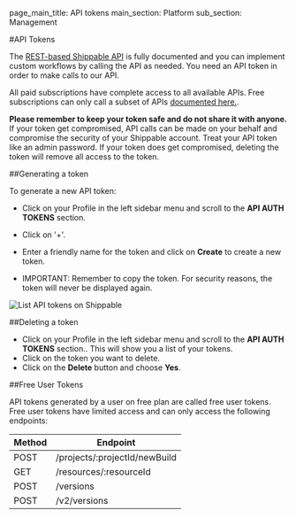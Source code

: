 page_main_title: API tokens
main_section: Platform
sub_section: Management

#API Tokens

The [REST-based Shippable API](/platform/tutorial/api/api-overview/) is fully documented and you can implement custom workflows by calling the API as needed. You need an API token in order to make calls to our API.

All paid subscriptions have complete access to all available APIs. Free subscriptions can only call a subset of APIs [documented here.](#free-api-token).

**Please remember to keep your token safe and do not share it with anyone.** If your token get compromised, API calls can be made on your behalf and compromise the security of your Shippable account.
Treat your API token like an admin password. If your token does get compromised, deleting the token will remove all access to the token.

##Generating a token

To generate a new API token:

- Click on your Profile in the left sidebar menu and scroll to the **API AUTH TOKENS** section.
- Click on '+'.
- Enter a friendly name for the token and click on **Create** to create a new token.

- IMPORTANT: Remember to copy the token. For security reasons, the token will never
be displayed again.

<img src="/images/getting-started/list-shippable-api-tokens.png" alt="List API tokens on Shippable">

##Deleting a token

- Click on your Profile in the left sidebar menu and scroll to the **API AUTH TOKENS** section.. This will show you a list of your tokens.
- Click on the token you want to delete.
- Click on the **Delete** button and choose **Yes**.

<a name="free-api-token"></a>

##Free User Tokens

API tokens generated by a user on free plan are called free user tokens. Free user tokens have limited access and can only access the following endpoints:

| Method|Endpoint|
|----------|-------------------------------|
| POST     | /projects/:projectId/newBuild |
| GET      | /resources/:resourceId  |      
| POST     | /versions               |     
| POST     | /v2/versions            |      
